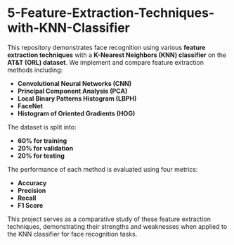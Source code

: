 # 5-Feature-Extraction-Techniques-with-KNN-Classifier

This repository demonstrates face recognition using various **feature extraction techniques** with a **K-Nearest Neighbors (KNN) classifier** on the **AT&T (ORL) dataset**. We implement and compare feature extraction methods including:

- **Convolutional Neural Networks (CNN)**
- **Principal Component Analysis (PCA)**
- **Local Binary Patterns Histogram (LBPH)**
- **FaceNet**
- **Histogram of Oriented Gradients (HOG)**

The dataset is split into:
- **60% for training**
- **20% for validation**
- **20% for testing**

The performance of each method is evaluated using four metrics:
- **Accuracy**
- **Precision**
- **Recall**
- **F1 Score**

This project serves as a comparative study of these feature extraction techniques, demonstrating their strengths and weaknesses when applied to the KNN classifier for face recognition tasks.

